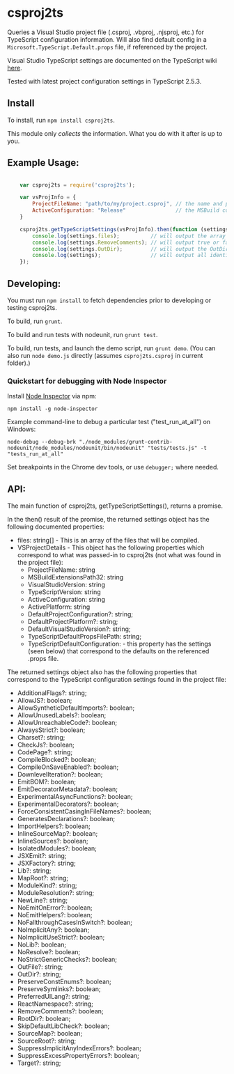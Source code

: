 ﻿# csproj2ts

Queries a Visual Studio project file (.csproj, .vbproj, .njsproj, etc.) for TypeScript configuration information.  Will also find default config in a `Microsoft.TypeScript.Default.props` file, if referenced by the project.

Visual Studio TypeScript settings are documented on the TypeScript wiki [here](http://www.typescriptlang.org/docs/handbook/compiler-options-in-msbuild.html).

Tested with latest project configuration settings in TypeScript 2.5.3.

## Install

To install, run `npm install csproj2ts`.

This module only *collects* the information.  What you do with it after is up to you.

## Example Usage:
```javascript

    var csproj2ts = require('csproj2ts');

    var vsProjInfo = {
        ProjectFileName: "path/to/my/project.csproj", // the name and path to the project file
        ActiveConfiguration: "Release"                // the MSBuild config to query
    }

    csproj2ts.getTypeScriptSettings(vsProjInfo).then(function (settings) {
        console.log(settings.files);          // will output the array of files
        console.log(settings.RemoveComments); // will output true or false.
        console.log(settings.OutDir);         // will output the OutDir string or undefined.
        console.log(settings);                // will output all identified configuration.
    });

```

## Developing:

You must run `npm install` to fetch dependencies prior to developing or testing csproj2ts.

To build, run `grunt`.

To build and run tests with nodeunit, run `grunt test`.

To build, run tests, and launch the demo script, run `grunt demo`.  (You can also run `node demo.js` directly (assumes `csproj2ts.csproj` in current folder).)

### Quickstart for debugging with Node Inspector

Install [Node Inspector](https://github.com/node-inspector/node-inspector) via npm:

`npm install -g node-inspector`

Example command-line to debug a particular test ("test_run_at_all") on Windows:

`node-debug --debug-brk "./node_modules/grunt-contrib-nodeunit/node_modules/nodeunit/bin/nodeunit" "tests/tests.js" -t "tests_run_at_all"`

Set breakpoints in the Chrome dev tools, or use `debugger;` where needed.


## API:

The main function of csproj2ts, getTypeScriptSettings(), returns a promise.

In the then() result of the promise, the returned settings object has the following documented properties:

  * files: string[] - This is an array of the files that will be compiled.
  * VSProjectDetails - This object has the following properties which correspond to what was passed-in to csproj2ts (not what was found in the project file):
    * ProjectFileName: string
    * MSBuildExtensionsPath32: string
    * VisualStudioVersion: string
    * TypeScriptVersion: string
    * ActiveConfiguration: string
    * ActivePlatform: string
    * DefaultProjectConfiguration?: string;
    * DefaultProjectPlatform?: string;
    * DefaultVisualStudioVersion?: string;
    * TypeScriptDefaultPropsFilePath: string;
    * TypeScriptDefaultConfiguration: - this property has the settings (seen below) that correspond to the defaults on the referenced .props file.


The returned settings object also has the following properties that correspond to the TypeScript configuration settings found in the project file:

  * AdditionalFlags?: string;
  * AllowJS?: boolean;
  * AllowSyntheticDefaultImports?: boolean;
  * AllowUnusedLabels?: boolean;
  * AllowUnreachableCode?: boolean;
  * AlwaysStrict?: boolean;
  * Charset?: string;
  * CheckJs?: boolean;
  * CodePage?: string;
  * CompileBlocked?: boolean;
  * CompileOnSaveEnabled?: boolean;
  * DownlevelIteration?: boolean;
  * EmitBOM?: boolean;
  * EmitDecoratorMetadata?: boolean;
  * ExperimentalAsyncFunctions?: boolean;
  * ExperimentalDecorators?: boolean;
  * ForceConsistentCasingInFileNames?: boolean;
  * GeneratesDeclarations?: boolean;
  * ImportHelpers?: boolean;
  * InlineSourceMap?: boolean;
  * InlineSources?: boolean;
  * IsolatedModules?: boolean;
  * JSXEmit?: string;
  * JSXFactory?: string;
  * Lib?: string;
  * MapRoot?: string;
  * ModuleKind?: string;
  * ModuleResolution?: string;
  * NewLine?: string;
  * NoEmitOnError?: boolean;
  * NoEmitHelpers?: boolean;
  * NoFallthroughCasesInSwitch?: boolean;
  * NoImplicitAny?: boolean;
  * NoImplicitUseStrict?: boolean;
  * NoLib?: boolean;
  * NoResolve?: boolean;
  * NoStrictGenericChecks?: boolean;
  * OutFile?: string;
  * OutDir?: string;
  * PreserveConstEnums?: boolean;
  * PreserveSymlinks?: boolean;
  * PreferredUILang?: string;
  * ReactNamespace?: string;
  * RemoveComments?: boolean;
  * RootDir?: boolean;
  * SkipDefaultLibCheck?: boolean;
  * SourceMap?: boolean;
  * SourceRoot?: string;
  * SuppressImplicitAnyIndexErrors?: boolean;
  * SuppressExcessPropertyErrors?: boolean;
  * Target?: string;

